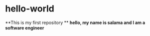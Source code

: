 # hello-world
**This is my first repository **
__hello, my name is salama and I am a software engineer__
